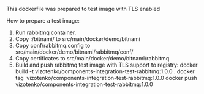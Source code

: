  This dockerfile was prepared to test image with TLS enabled
 
 How to prepare a test image:
 
 1. Run rabbitmq container.
 2. Copy <container id>:/bitnami/ to src/main/docker/demo/bitnami
 3. Copy conf/rabbitmq.config to src/main/docker/demo/bitnami/rabbitmq/conf/
 4. Copy certificates to src/main/docker/demo/bitnami/rabbitmq
 5. Build and push rabbitmq test image with TLS support to registry:
 docker build -t vizotenko/components-integration-test-rabbitmq:1.0.0 .
 docker tag <image id> vizotenko/components-integration-test-rabbitmq:1.0.0
 docker push vizotenko/components-integration-test-rabbitmq:1.0.0
 